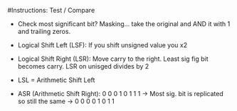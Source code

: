 #Instructions: Test / Compare

- Check most significant bit? Masking... take the original and AND it with 1 and trailing zeros.

- Logical Shift Left (LSF): If you shift unsigned value you x2 

- Logical Shift Right (LSR): Move carry to the right. Least sig fig bit becomes carry. LSR on unisged divides by 2

- LSL = Arithmetic Shift Left

- ASR (Arithmetic Shift Right): 0 0 0 1 0 1 1 1 -> Most sig. bit is replicated so still the same -> 0 0 0 0 1 0 1 1

